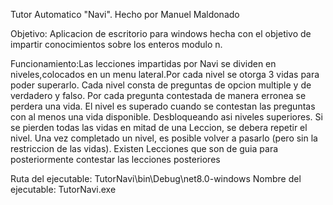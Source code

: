 Tutor Automatico "Navi". 
Hecho por Manuel Maldonado

Objetivo: Aplicacion de escritorio para windows hecha con el objetivo de impartir conocimientos sobre los enteros modulo n.

Funcionamiento:Las lecciones impartidas por Navi se dividen en niveles,colocados en un menu lateral.Por cada nivel se otorga 3 vidas para poder superarlo. Cada nivel consta de preguntas de opcion multiple y de verdadero y falso. Por cada pregunta contestada de manera erronea se perdera una vida.
El nivel es superado cuando se contestan las preguntas con al menos una vida disponible. Desbloqueando asi niveles superiores. Si se pierden todas las vidas en mitad de una Leccion, se debera repetir el nivel. Una vez completado un nivel, es posible volver a pasarlo (pero sin la restriccion de las vidas). Existen Lecciones que son de guia para posteriormente contestar las lecciones posteriores

Ruta del ejecutable: TutorNavi\bin\Debug\net8.0-windows
Nombre del ejecutable: TutorNavi.exe